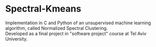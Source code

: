 # Spectral-Kmeans
Implementation in C and Python of an unsupervised machine learning algorithm, called Normalized Spectral Clustering.
<br>
Developed as a final project in "software project" course at Tel Aviv University.
